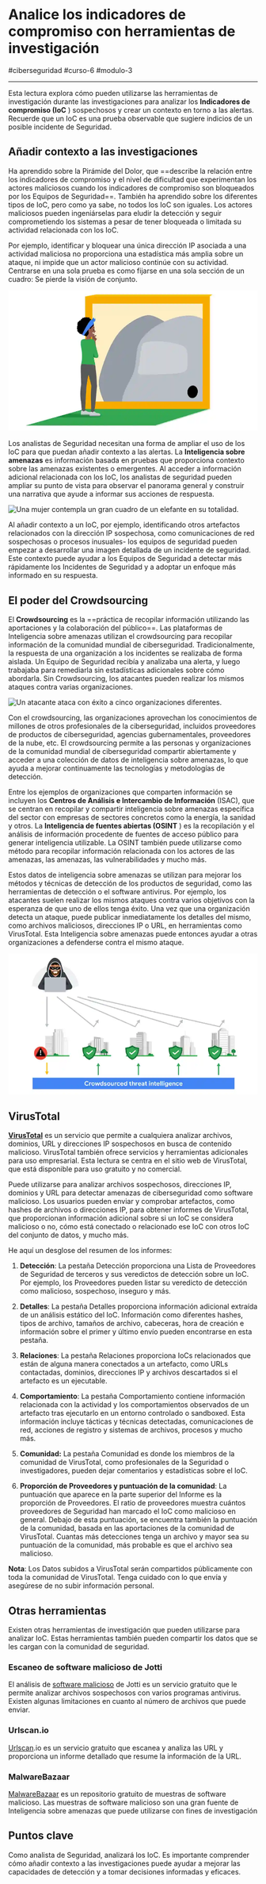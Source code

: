 # Analice los indicadores de compromiso con herramientas de investigación
#ciberseguridad #curso-6 #modulo-3 

---
Esta lectura explora cómo pueden utilizarse las herramientas de investigación durante las investigaciones para analizar los **Indicadores de compromiso (IoC** ) sospechosos y crear un contexto en torno a las alertas. Recuerde que un IoC es una prueba observable que sugiere indicios de un posible incidente de Seguridad.

## Añadir contexto a las investigaciones

Ha aprendido sobre la Pirámide del Dolor, que ==describe la relación entre los indicadores de compromiso y el nivel de dificultad que experimentan los actores maliciosos cuando los indicadores de compromiso son bloqueados por los Equipos de Seguridad==. También ha aprendido sobre los diferentes tipos de IoC, pero como ya sabe, no todos los IoC son iguales. Los actores maliciosos pueden ingeniárselas para eludir la detección y seguir comprometiendo los sistemas a pesar de tener bloqueada o limitada su actividad relacionada con los IoC.

Por ejemplo, identificar y bloquear una única dirección IP asociada a una actividad maliciosa no proporciona una estadística más amplia sobre un ataque, ni impide que un actor malicioso continúe con su actividad. Centrarse en una sola prueba es como fijarse en una sola sección de un cuadro: Se pierde la visión de conjunto.

![Una mujer observa una sola sección de un gran cuadro.](img/cuadro.webp)

Los analistas de Seguridad necesitan una forma de ampliar el uso de los IoC para que puedan añadir contexto a las alertas. La **Inteligencia sobre amenazas** es información basada en pruebas que proporciona contexto sobre las amenazas existentes o emergentes. Al acceder a información adicional relacionada con los IoC, los analistas de seguridad pueden ampliar su punto de vista para observar el panorama general y construir una narrativa que ayude a informar sus acciones de respuesta.

![Una mujer contempla un gran cuadro de un elefante en su totalidad.](cuadro-completo.webp)

Al añadir contexto a un IoC, por ejemplo, identificando otros artefactos relacionados con la dirección IP sospechosa, como comunicaciones de red sospechosas o procesos inusuales- los equipos de seguridad pueden empezar a desarrollar una imagen detallada de un incidente de seguridad. Este contexto puede ayudar a los Equipos de Seguridad a detectar más rápidamente los Incidentes de Seguridad y a adoptar un enfoque más informado en su respuesta.
## El poder del Crowdsourcing

El **Crowdsourcing** es la ==práctica de recopilar información utilizando las aportaciones y la colaboración del público==. Las plataformas de Inteligencia sobre amenazas utilizan el crowdsourcing para recopilar información de la comunidad mundial de ciberseguridad. Tradicionalmente, la respuesta de una organización a los incidentes se realizaba de forma aislada. Un Equipo de Seguridad recibía y analizaba una alerta, y luego trabajaba para remediarla sin estadísticas adicionales sobre cómo abordarla. Sin Crowdsourcing, los atacantes pueden realizar los mismos ataques contra varias organizaciones.

![Un atacante ataca con éxito a cinco organizaciones diferentes.](crowdsourcing.webp)

Con el crowdsourcing, las organizaciones aprovechan los conocimientos de millones de otros profesionales de la ciberseguridad, incluidos proveedores de productos de ciberseguridad, agencias gubernamentales, proveedores de la nube, etc. El crowdsourcing permite a las personas y organizaciones de la comunidad mundial de ciberseguridad compartir abiertamente y acceder a una colección de datos de inteligencia sobre amenazas, lo que ayuda a mejorar continuamente las tecnologías y metodologías de detección.

Entre los ejemplos de organizaciones que comparten información se incluyen los **Centros de Análisis e Intercambio de Información** (ISAC), que se centran en recopilar y compartir inteligencia sobre amenazas específica del sector con empresas de sectores concretos como la energía, la sanidad y otros. La **Inteligencia de fuentes abiertas (OSINT** ) es la recopilación y el análisis de información procedente de fuentes de acceso público para generar inteligencia utilizable. La OSINT también puede utilizarse como método para recopilar información relacionada con los actores de las amenazas, las amenazas, las vulnerabilidades y mucho más.

Estos datos de inteligencia sobre amenazas se utilizan para mejorar los métodos y técnicas de detección de los productos de seguridad, como las herramientas de detección o el software antivirus. Por ejemplo, los atacantes suelen realizar los mismos ataques contra varios objetivos con la esperanza de que uno de ellos tenga éxito. Una vez que una organización detecta un ataque, puede publicar inmediatamente los detalles del mismo, como archivos maliciosos, direcciones IP o URL, en herramientas como VirusTotal. Esta Inteligencia sobre amenazas puede entonces ayudar a otras organizaciones a defenderse contra el mismo ataque.

![Se impide que un atacante ataque a las organizaciones gracias a la Inteligencia sobre amenazas crowdsourced.](img/crowdsourcing-2.webp)

## VirusTotal

[**VirusTotal**](https://www.virustotal.com/gui/home) es un servicio que permite a cualquiera analizar archivos, dominios, URL y direcciones IP sospechosos en busca de contenido malicioso. VirusTotal también ofrece servicios y herramientas adicionales para uso empresarial. Esta lectura se centra en el sitio web de VirusTotal, que está disponible para uso gratuito y no comercial.

Puede utilizarse para analizar archivos sospechosos, direcciones IP, dominios y URL para detectar amenazas de ciberseguridad como software malicioso. Los usuarios pueden enviar y comprobar artefactos, como hashes de archivos o direcciones IP, para obtener informes de VirusTotal, que proporcionan información adicional sobre si un IoC se considera malicioso o no, cómo está conectado o relacionado ese IoC con otros IoC del conjunto de datos, y mucho más.

He aquí un desglose del resumen de los informes:

1. **Detección**: La pestaña Detección proporciona una Lista de Proveedores de Seguridad de terceros y sus veredictos de detección sobre un IoC. Por ejemplo, los Proveedores pueden listar su veredicto de detección como malicioso, sospechoso, inseguro y más.

2. **Detalles**: La pestaña Detalles proporciona información adicional extraída de un análisis estático del IoC. Información como diferentes hashes, tipos de archivo, tamaños de archivo, cabeceras, hora de creación e información sobre el primer y último envío pueden encontrarse en esta pestaña.

3. **Relaciones**: La pestaña Relaciones proporciona IoCs relacionados que están de alguna manera conectados a un artefacto, como URLs contactadas, dominios, direcciones IP y archivos descartados si el artefacto es un ejecutable.

4. **Comportamiento**: La pestaña Comportamiento contiene información relacionada con la actividad y los comportamientos observados de un artefacto tras ejecutarlo en un entorno controlado o sandboxed. Esta información incluye tácticas y técnicas detectadas, comunicaciones de red, acciones de registro y sistemas de archivos, procesos y mucho más.

5. **Comunidad:** La pestaña Comunidad es donde los miembros de la comunidad de VirusTotal, como profesionales de la Seguridad o investigadores, pueden dejar comentarios y estadísticas sobre el IoC.

6. **Proporción de Proveedores y puntuación de la comunidad**: La puntuación que aparece en la parte superior del Informe es la proporción de Proveedores. El ratio de proveedores muestra cuántos proveedores de Seguridad han marcado el IoC como malicioso en general. Debajo de esta puntuación, se encuentra también la puntuación de la comunidad, basada en las aportaciones de la comunidad de VirusTotal. Cuantas más detecciones tenga un archivo y mayor sea su puntuación de la comunidad, más probable es que el archivo sea malicioso.

**Nota**: Los Datos subidos a VirusTotal serán compartidos públicamente con toda la comunidad de VirusTotal. Tenga cuidado con lo que envía y asegúrese de no subir información personal.
## Otras herramientas

Existen otras herramientas de investigación que pueden utilizarse para analizar IoC. Estas herramientas también pueden compartir los datos que se les cargan con la comunidad de seguridad.

### Escaneo de software malicioso de Jotti

El análisis de [software malicioso](https://virusscan.jotti.org/) de Jotti es un servicio gratuito que le permite analizar archivos sospechosos con varios programas antivirus. Existen algunas limitaciones en cuanto al número de archivos que puede enviar.
### Urlscan.io

[Urlscan](https://urlscan.io/).io es un servicio gratuito que escanea y analiza las URL y proporciona un informe detallado que resume la información de la URL.
### MalwareBazaar

[MalwareBazaar](https://bazaar.abuse.ch/browse/) es un repositorio gratuito de muestras de software malicioso. Las muestras de software malicioso son una gran fuente de Inteligencia sobre amenazas que puede utilizarse con fines de investigación
## Puntos clave

Como analista de Seguridad, analizará los IoC. Es importante comprender cómo añadir contexto a las investigaciones puede ayudar a mejorar las capacidades de detección y a tomar decisiones informadas y eficaces.